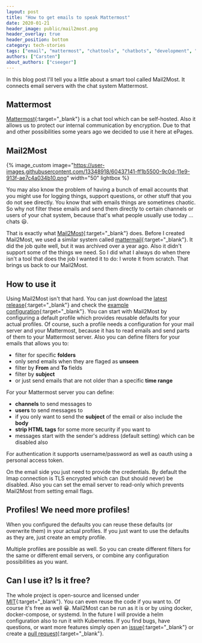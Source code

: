 ```yaml
---
layout: post
title: "How to get emails to speak Mattermost"
date: 2020-01-21
header_image: public/mail2most.png
header_overlay: true
header_position: bottom
category: tech-stories
tags: ["email", "mattermost", "chattools", "chatbots", "development", "tools"]
authors: ["Carsten"]
about_authors: ["cseeger"]
---
```


In this blog post I'll tell you a little about a smart tool called Mail2Most.
It connects email servers with the chat system Mattermost.

## Mattermost

[Mattermost](https://mattermost.com/){:target="_blank"} is a chat tool which can be self-hosted.
Also it allows us to protect our internal communication by encryption. 
Due to that and other possibilities some years ago we decided to use it here at ePages.

## Mail2Most

{% image_custom image="https://user-images.githubusercontent.com/13348918/60437141-ff1b5500-9c0d-11e9-913f-ae7c4a034b10.png" width="50" lightbox %}

You may also know the problem of having a bunch of email accounts that you might use for logging things, support questions, or other stuff that you do not see directly. 
You know that with emails things are sometimes chaotic.
So why not filter these emails and send them directly to certain channels or users of your chat system, because that's what people usually use today ... chats 😃.

That is exactly what [Mail2Most](https://github.com/cseeger-epages/mail2most){:target="_blank"} does.
Before I created Mail2Most, we used a similar system called [mattermail](https://github.com/rodcorsi/mattermail){:target="_blank"}.
It did the job quite well, but it was archived over a year ago.
Also it didn't support some of the things we need.
So I did what I always do when there isn't a tool that does the job I wanted it to do: I wrote it from scratch.
That brings us back to our Mail2Most.

## How to use it

Using Mail2Most isn't that hard.
You can just download the [latest release](https://github.com/cseeger-epages/mail2most/releases){:target="_blank"} and check the [example configuration](https://github.com/cseeger-epages/mail2most/blob/master/conf/mail2most.conf){:target="_blank"}.
You can start with Mail2Most by configuring a default profile which provides reusable defaults for your actual profiles.
Of course, such a profile needs a configuration for your mail server and your Mattermost, because it has to read emails and send parts of them to your Mattermost server.
Also you can define filters for your emails that allows you to:

- filter for specific **folders**
- only send emails when they are flaged as **unseen**
- filter by **From** and **To** fields
- filter by **subject**
- or just send emails that are not older than a specific **time range**

For your Mattermost server you can define:

- **channels** to send messages to
- **users** to send messages to
- if you only want to send the **subject** of the email or also include the **body**
- **strip HTML tags** for some more security if you want to
- messages start with the sender's address (default setting) which can be disabled also

For authentication it supports username/password as well as oauth using a personal access token.

On the email side you just need to provide the credentials.
By default the Imap connection is TLS encrypted which can (but should never) be disabled.
Also you can set the email server to read-only which prevents Mail2Most from setting email flags.

## Profiles! We need more profiles!

When you configured the defaults you can reuse these defaults (or overwrite them) in your actual profiles.
If you just want to use the defaults as they are, just create an empty profile.

Multiple profiles are possible as well.
So you can create different filters for the same or different email servers, or combine any configuration possibilities as you want.

## Can I use it? Is it free?

The whole project is open-source and licensed under [MIT](https://github.com/cseeger-epages/mail2most/blob/master/LICENSE){:target="_blank"}.
You can even reuse the code if you want to.
Of course it's free as well 😀.
Mail2Most can be run as it is or by using docker, docker-compose, or systemd.
In the future I will provide a helm configuration also to run it with Kubernetes.
If you find bugs, have questions, or want more features simply open an [issue](https://github.com/cseeger-epages/mail2most/issues){:target="_blank"} or create a [pull request](https://github.com/cseeger-epages/mail2most/pulls){:target="_blank"}.